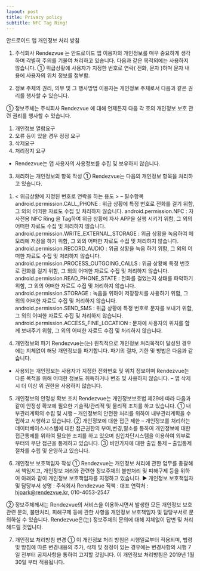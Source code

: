```yaml
---
layout: post
title: Privacy policy
subtitle: NFC Tag Ring!
---
```


안드로이드 앱 개인정보 처리 방침
1. 주식회사 Rendezvue 는 안드로이드 앱 이용자의 개인정보를 매우 중요하게 생각하며 각별히 주의를 기울여 처리하고 있습니다.
다음과 같은 목적외에는 사용하지 않습니다.
① 위급상황에 사용자가 지정한 번호로 연락( 전화, 문자 )하며 문자 내용에 사용자의 위치 정보를 첨부함.


2. 정보 주체의 권리, 의무 및 그 행사방법 이용자는 개인정보 주체로서 다음과 같은 권리를 행사할 수 있습니다.

① 정보주체는 주식회사 Rendezvue 에 대해 언제든지 다음 각 호의 개인정보 보호 관련 권리를 행사할 수 있습니다.
1) 개인정보 열람요구
2) 오류 등이 있을 경우 정정 요구
3) 삭제요구
4) 처리정지 요구
* Rendezvue는 앱 사용자의 사용정보를 수집 및 보유하지 않습니다.

3. 처리하는 개인정보의 항목 작성
① Rendezvue는 다음의 개인정보 항목을 처리하고 있습니다.
1) < 위급상황에 지정된 번호로 연락을 하는 용도  >
– 필수항목
android.permission.CALL_PHONE : 위급 상황에 특정 번호로 전화를 걸기 위함, 그 외의 어떠한 자료도 수집 및 처리하지 않습니다.
android.permission.NFC : 자사전용 NFC Ring 을 Tag하여 위급 상황에 자사 APP을 실행 시키기 위함, 그 외의 어떠한 자료도 수집 및 처리하지 않습니다.
android.permission.WRITE_EXTERNAL_STORAGE : 위급 상황을 녹음하여 메모리에 저장을 하기 위함, 그 외의 어떠한 자료도 수집 및 처리하지 않습니다.
android.permission.RECORD_AUDIO : 위급 상황을 녹음 하기 위함, 그 외의 어떠한 자료도 수집 및 처리하지 않습니다.
android.permission.PROCESS_OUTGOING_CALLS : 위급 상황에 특정 번호로 전화를 걸기 위함, 그 외의 어떠한 자료도 수집 및 처리하지 않습니다.
android.permission.READ_PHONE_STATE : 전화를 걸었는지 상태를 파악하기 위함, 그 외의 어떠한 자료도 수집 및 처리하지 않습니다.
android.permission.STORAGE : 녹음을 위하여 저장장치를 사용하기 위함, 그 외의 어떠한 자료도 수집 및 처리하지 않습니다.
android.permission.SEND_SMS : 위급 상황에 특정 번호로 문자를 보내기 위함, 그 외의 어떠한 자료도 수집 및 처리하지 않습니다.
android.permission.ACCESS_FINE_LOCATION : 문자에 사용자의 위치를 함께 보내주기 위함, 그 외의 어떠한 자료도 수집 및 처리하지 않습니다.


4. 개인정보의 파기
Rendezvue는(는) 원칙적으로 개인정보 처리목적이 달성된 경우에는 지체없이 해당 개인정보를 파기합니다. 파기의 절차, 기한 및 방법은 다음과 같습니다.
- 사용되는 개인정보는 사용자가 지정한 전화번호 및 위치 정보이며  Rendezvue는 다른 목적을 위해 어떠한 정보도 취득하거나 변조 및 사용하지 않습니다.
– 앱 삭제시 더 이상 위 권한을 사용하지 않습니다.

5. 개인정보의 안정성 확보 조치 Rendezvue는 개인정보보호법 제29에 따라 다음과 같이 안정성 확보에 필요한 기술적/관리적 및 물리적 조치를 하고 있습니다.
① 내부관리계획의 수립 및 시행
– 개인정보의 안전한 처리를 위하여 내부관리계획을 수립하고 시행하고 있습니다.
② 개인정보에 대한 접근 제한
– 개인정보를 처리하는 데이터베이스시스템에 대한 접근권한의 부여,변경,말소를 통하여 개인정보에 대한 접근통제를 위하여 필요한 조치를 하고 있으며 침입차단시스템을 이용하여 외부로부터의 무단 접근을 통제하고 있습니다.
③ 비인가자에 대한 출입 통제
– 출입통제 절차를 수립 및 운영하고 있습니다.

6. 개인정보 보호책임자 작성
① Rendezvue는 개인정보 처리에 관한 업무를 총괄해서 책임지고, 개인정보 처리와 관련한 정보주체의 불만처리 및 피해구제 등을 위하여 아래와 같이 개인정보 보호책임자를 지정하고 있습니다.
▶ 개인정보 보호책임자 및 담당부서
성명 : 주식회사 Rendezvue
직책 : 대표
연락처 : hjpark@rendezvue.kr, 010-4053-2547

② 정보주체께서는 Rendezvue의 서비스을 이용하시면서 발생한 모든 개인정보 보호 관련 문의, 불만처리, 피해구제 등에 관한 사항을 개인정보 보호책임자 및 담당부서로 문의하실 수 있습니다. Rendezvue은(는) 정보주체의 문의에 대해 지체없이 답변 및 처리해드릴 것입니다.

7. 개인정보 처리방침 변경
① 이 개인정보 처리 방침은 시행일로부터 적용되며, 법령 및 방침에 따른 변경내용의 추가, 삭제 및 정정이 있는 경우에는 변경사항의 시행 7일 전부터 공지사항을 통하여 고지할 것입니다.
이 개인정보 처리방침은 2019년 1월 30일 부터 적용됩니다.


